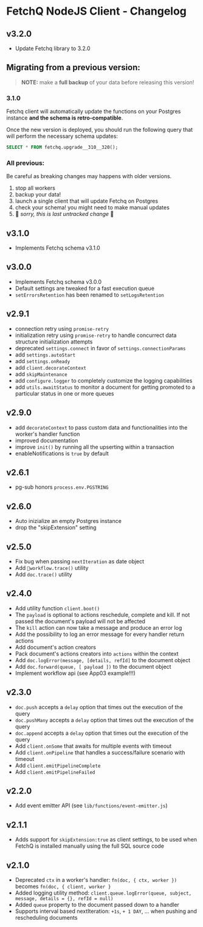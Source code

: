 # FetchQ NodeJS Client - Changelog

## v3.2.0

- Update Fetchq library to 3.2.0

## Migrating from a previous version:

> **NOTE:** make a **full backup** of your data
> before releasing this version!

### 3.1.0

Fetchq client will automatically update the functions on your
Postgres instance **and the schema is retro-compatible**.

Once the new version is deployed, you should run the following
query that will perform the necessary schema updates:

```sql
SELECT * FROM fetchq.upgrade__310__320();
```

### All previous:

Be careful as breaking changes may happens with older versions.

1. stop all workers
2. backup your data!
3. launch a single client that will update Fetchq on Postgres
4. check your schema! you might need to make manual updates
5. 🥺 _sorry, this is last untracked change_ 🥺

## v3.1.0

- Implements Fetchq schema v3.1.0

## v3.0.0

- Implements Fetchq schema v3.0.0
- Default settings are tweaked for a fast execution queue
- `setErrorsRetention` has been renamed to `setLogsRetention`

## v2.9.1

- connection retry using `promise-retry`
- initialization retry using `promise-retry` to handle concurrect data structure initialization attempts
- deprecated `settings.connect` in favor of `settings.connectionParams`
- add `settings.autoStart`
- add `settings.onReady`
- add `client.decorateContext`
- add `skipMaintenance`
- add `configure.logger` to completely customize the logging capabilities
- add `utils.awaitStatus` to monitor a document for getting promoted to a particular status in one or more queues

## v2.9.0

- add `decorateContext` to pass custom data and functionalities into the worker's handler function
- improved documentation
- improve `init()` by running all the upserting within a transaction
- enableNotifications is `true` by default

## v2.6.1

- pg-sub honors `process.env.PGSTRING`

## v2.6.0

- Auto inizialize an empty Postgres instance
- drop the "skipExtension" setting

## v2.5.0

- Fix bug when passing `nextIteration` as date object
- Add `workflow.trace()` utility
- Add `doc.trace()` utility

## v2.4.0

- Add utility function `client.boot()`
- The `payload` is optional to actions reschedule, complete and kill. If not passed
  the document's payload will not be affected
- The `kill` action can now take a message and produce an error log
- Add the possibility to log an error message for every handler return actions
- Add document's action creators
- Pack document's actions creators into `actions` within the context
- Add `doc.logError(message, [details, refId]` to the document object
- Add `doc.forward(queue, [ payload ])` to the document object
- Implement workflow api (see App03 example!!!)

## v2.3.0

- `doc.push` accepts a `delay` option that times out the execution of the query
- `doc.pushMany` accepts a `delay` option that times out the execution of the query
- `doc.append` accepts a `delay` option that times out the execution of the query
- Add `client.onSome` that awaits for multiple events with timeout
- Add `client.onPipeline` that handles a success/failure scenario with timeout
- Add `client.emitPipelineComplete`
- Add `client.emitPipelineFailed`

## v2.2.0

- Add event emitter API (see `lib/functions/event-emitter.js`)

## v2.1.1

- Adds support for `skipExtension:true` as client settings, to be used when FetchQ is installed manually
  using the full SQL source code

## v2.1.0

- Deprecated `ctx` in a worker's handler: `fn(doc, { ctx, worker })` becomes `fn(doc, { client, worker }`
- Added logging utility method: `client.queue.logError(queue, subject, message, details = {}, refId = null)`
- Added `queue` property to the document passed down to a handler
- Supports interval based nextIteration: `+1s`, `+ 1 DAY`, ... when pushing and rescheduling documents
